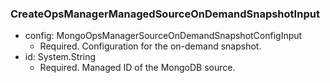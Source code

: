### CreateOpsManagerManagedSourceOnDemandSnapshotInput


- config: MongoOpsManagerSourceOnDemandSnapshotConfigInput
  - Required. Configuration for the on-demand snapshot.
- id: System.String
  - Required. Managed ID of the MongoDB source.
